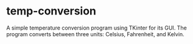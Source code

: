 # temp-conversion
A simple temperature conversion program using TKinter for its GUI. The program converts between three units: Celsius, Fahrenheit, and Kelvin.
